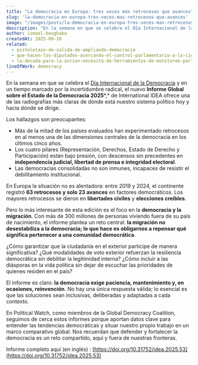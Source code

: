 ```yaml
---
title: "La democracia en Europa: tres veces más retrocesos que avances"
slug: 'la-democracia-en-europa-tres-veces-mas-retrocesos-que-avances'
image: "/images/posts/la-democracia-en-europa-tres-veces-mas-retrocesos-que-avances.jpg"
description: "En la semana en que se celebra el Día Internacional de la Democracia y en un tiempo marcado por la incertidumbre radical, el nuevo **Informe Global sobre el Estado de la Democracia 2025, de International IDEA ofrece una de las radiografías más claras de dónde está nuestro sistema político hoy y hacia dónde se dirige."
author: ismael-boughaba
createdAt: 2025-09-18
related:
  - pistoletazo-de-salida-de-ampliando-democracia
  - que-hacen-los-diputados-acercando-el-control-parlamentario-a-la-ciudadania
  - la-decada-para-la-accion-necesita-de-herramientas-de-monitoreo-parlamentario-novedades-en-parlamento-2030
lineOfWork: democracy
---
```


En la semana en que se celebra el [Día Internacional de la Democracia](https://www.un.org/es/observances/democracy-day) y en un tiempo marcado por la incertidumbre radical, el nuevo **Informe Global sobre el Estado de la Democracia 2025***,* de International IDEA ofrece una de las radiografías más claras de dónde está nuestro sistema político hoy y hacia dónde se dirige.

Los hallazgos son preocupantes:

* Más de la mitad de los países evaluados han experimentado retrocesos en al menos una de las dimensiones centrales de la democracia en los últimos cinco años.  
* Los cuatro pilares (Representación, Derechos, Estado de Derecho y Participación) están bajo presión, con descensos sin precedentes en **independencia judicial, libertad de prensa e integridad electoral**.  
* Las democracias consolidadas no son inmunes, incapaces de resistir el debilitamiento institucional.

En Europa la situación no es alentadora: entre 2019 y 2024, el continente registró **63 retrocesos y solo 23 avances** en factores democráticos. Los mayores retrocesos se dieron en **libertades civiles** y **elecciones creíbles**.

Pero lo más interesante de esta edición es el foco en la **democracia y la migración**. Con más de 300 millones de personas viviendo fuera de su país de nacimiento, el informe plantea un reto central: **la migración no desestabiliza a la democracia; lo que hace es obligarnos a repensar qué significa pertenecer a una comunidad democrática**.

¿Cómo garantizar que la ciudadanía en el exterior participe de manera significativa? ¿Qué modalidades de voto exterior refuerzan la resiliencia democrática sin debilitar la legitimidad interna? ¿Cómo incluir a las diásporas en la vida política sin dejar de escuchar las prioridades de quienes residen en el país?

El informe es claro: **la democracia exige paciencia, mantenimiento y, en ocasiones, reinvención**. No hay una única respuesta válida; lo esencial es que las soluciones sean inclusivas, deliberadas y adaptadas a cada contexto.

En Political Watch, como miembros de la Global Democracy Coalition, seguimos de cerca estos informes porque aportan datos clave para entender las tendencias democráticas y situar nuestro propio trabajo en un marco comparativo global. Nos recuerdan que defender y fortalecer la democracia es un reto compartido, aquí y fuera de nuestras fronteras.

Informe completo aquí (en inglés) : [https://doi.org/10.31752/idea.2025.53](https://doi.org/10.31752/idea.2025.53)
